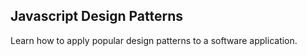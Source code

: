 ## Javascript Design Patterns
Learn how to apply popular design patterns to a software application.
